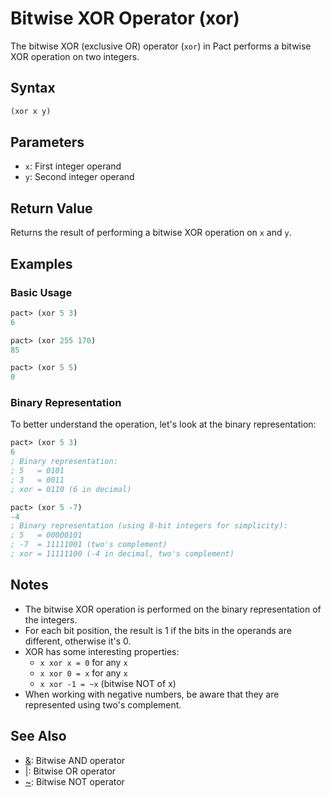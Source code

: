 # Bitwise XOR Operator (xor)

The bitwise XOR (exclusive OR) operator (`xor`) in Pact performs a bitwise XOR operation on two integers.

## Syntax

```lisp
(xor x y)
```

## Parameters

- `x`: First integer operand
- `y`: Second integer operand

## Return Value

Returns the result of performing a bitwise XOR operation on `x` and `y`.

## Examples

### Basic Usage

```lisp
pact> (xor 5 3)
6

pact> (xor 255 170)
85

pact> (xor 5 5)
0
```

### Binary Representation

To better understand the operation, let's look at the binary representation:

```lisp
pact> (xor 5 3)
6
; Binary representation:
; 5   = 0101
; 3   = 0011
; xor = 0110 (6 in decimal)

pact> (xor 5 -7)
-4
; Binary representation (using 8-bit integers for simplicity):
; 5   = 00000101
; -7  = 11111001 (two's complement)
; xor = 11111100 (-4 in decimal, two's complement)
```

## Notes

- The bitwise XOR operation is performed on the binary representation of the integers.
- For each bit position, the result is 1 if the bits in the operands are different, otherwise it's 0.
- XOR has some interesting properties:
  - `x xor x = 0` for any `x`
  - `x xor 0 = x` for any `x`
  - `x xor -1 = ~x` (bitwise NOT of x)
- When working with negative numbers, be aware that they are represented using two's complement.

## See Also

- [&](bitwise-and.md): Bitwise AND operator
- [|](bitwise-or.md): Bitwise OR operator
- [~](bitwise-not.md): Bitwise NOT operator
